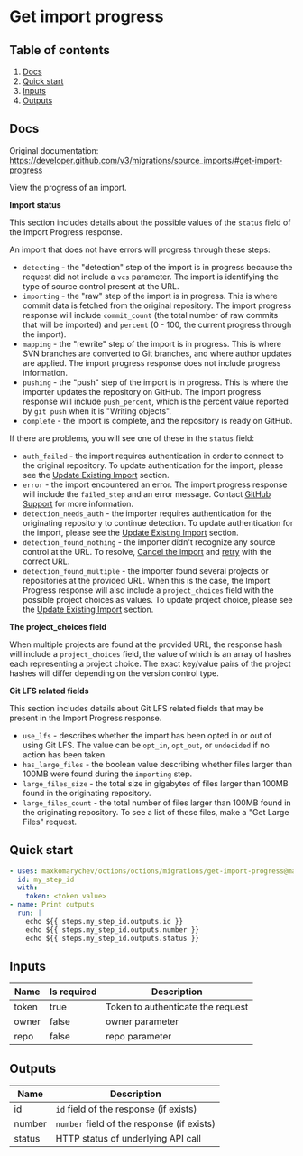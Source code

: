 # Get import progress

## Table of contents

1. [Docs](#docs)
1. [Quick start](#quick-start)
1. [Inputs](#inputs)
1. [Outputs](#outputs)

<a name="quick-start" ></a>
## Docs

Original documentation: https://developer.github.com/v3/migrations/source_imports/#get-import-progress

View the progress of an import.

**Import status**

This section includes details about the possible values of the `status` field of the Import Progress response.

An import that does not have errors will progress through these steps:

*   `detecting` - the "detection" step of the import is in progress because the request did not include a `vcs` parameter. The import is identifying the type of source control present at the URL.
*   `importing` - the "raw" step of the import is in progress. This is where commit data is fetched from the original repository. The import progress response will include `commit_count` (the total number of raw commits that will be imported) and `percent` (0 - 100, the current progress through the import).
*   `mapping` - the "rewrite" step of the import is in progress. This is where SVN branches are converted to Git branches, and where author updates are applied. The import progress response does not include progress information.
*   `pushing` - the "push" step of the import is in progress. This is where the importer updates the repository on GitHub. The import progress response will include `push_percent`, which is the percent value reported by `git push` when it is "Writing objects".
*   `complete` - the import is complete, and the repository is ready on GitHub.

If there are problems, you will see one of these in the `status` field:

*   `auth_failed` - the import requires authentication in order to connect to the original repository. To update authentication for the import, please see the [Update Existing Import](https://developer.github.com/v3/migrations/source_imports/#update-existing-import) section.
*   `error` - the import encountered an error. The import progress response will include the `failed_step` and an error message. Contact [GitHub Support](https://github.com/contact) for more information.
*   `detection_needs_auth` - the importer requires authentication for the originating repository to continue detection. To update authentication for the import, please see the [Update Existing Import](https://developer.github.com/v3/migrations/source_imports/#update-existing-import) section.
*   `detection_found_nothing` - the importer didn't recognize any source control at the URL. To resolve, [Cancel the import](https://developer.github.com/v3/migrations/source_imports/#cancel-an-import) and [retry](https://developer.github.com/v3/migrations/source_imports/#start-an-import) with the correct URL.
*   `detection_found_multiple` - the importer found several projects or repositories at the provided URL. When this is the case, the Import Progress response will also include a `project_choices` field with the possible project choices as values. To update project choice, please see the [Update Existing Import](https://developer.github.com/v3/migrations/source_imports/#update-existing-import) section.

**The project_choices field**

When multiple projects are found at the provided URL, the response hash will include a `project_choices` field, the value of which is an array of hashes each representing a project choice. The exact key/value pairs of the project hashes will differ depending on the version control type.

**Git LFS related fields**

This section includes details about Git LFS related fields that may be present in the Import Progress response.

*   `use_lfs` - describes whether the import has been opted in or out of using Git LFS. The value can be `opt_in`, `opt_out`, or `undecided` if no action has been taken.
*   `has_large_files` - the boolean value describing whether files larger than 100MB were found during the `importing` step.
*   `large_files_size` - the total size in gigabytes of files larger than 100MB found in the originating repository.
*   `large_files_count` - the total number of files larger than 100MB found in the originating repository. To see a list of these files, make a "Get Large Files" request.


<a name="quick start" ></a>
## Quick start

```yaml
- uses: maxkomarychev/octions/octions/migrations/get-import-progress@master
  id: my_step_id
  with:
    token: <token value>
- name: Print outputs
  run: |
    echo ${{ steps.my_step_id.outputs.id }}
    echo ${{ steps.my_step_id.outputs.number }}
    echo ${{ steps.my_step_id.outputs.status }}
```


<a name="inputs" ></a>
## Inputs

| Name | Is required | Description |
|---|---|---|
|token|true|Token to authenticate the request
|owner|false|owner parameter
|repo|false|repo parameter

<a name="outputs" ></a>
## Outputs

| Name | Description |
|---|---|
|id|`id` field of the response (if exists)|
|number|`number` field of the response (if exists)|
|status|HTTP status of underlying API call|


